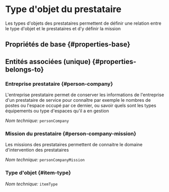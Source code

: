 # Type d'objet du prestataire
<!--- THIS FILE IS GENERATED PLEASE DO NOT EDIT IT DIRECTLY --->

Les types d'objets des prestataires permettent de définir une relation entre le type d'objet et le prestataires et d'y définir la mission

<OH code="personCompanyToItemType"/>


## Propriétés de base {#properties-base}



## Entités associées (unique) {#properties-belongs-to}

### Entreprise prestataire {#person-company}

L'entreprise prestataire permet de conserver les informations de l'entreprise d'un prestataire de service pour connaître par exemple le nombres de postes ou l'espace occupé par ce dernier, ou savoir quels sont les types équipements ou type d'espaces qu'il a en gestion

*Nom technique:* ```personCompany```
<PH code="personCompanyToItemType:personCompany"/>

### Mission du prestataire {#person-company-mission}

Les missions des prestataires permettent de connaitre le domaine d'intervention des prestataires

*Nom technique:* ```personCompanyMission```
<PH code="personCompanyToItemType:personCompanyMission"/>

### Type d'objet {#item-type}



*Nom technique:* ```itemType```
<PH code="personCompanyToItemType:itemType"/>





